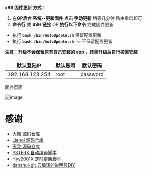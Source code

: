 **x86 固件更新 方式：**

1. 在**OP后台 系统--更新固件 点击 手动更新** 稍等几分钟 路由重启即可
2. **命令行** 或 **SSH 链接** OP **执行以下命令** 完成固件更新
- 执行 **`bash /bin/AutoUpdate.sh`** 保留配置更新
- 执行 **`bash /bin/AutoUpdate.sh -n`** 不保留配置更新

**注意：升级不会保留原有自己安装的 app ，还需升级后自行按需安装**

| 默认登陆IP  | 默认账号 | 默认密码 |
| ---- | ---- | ---- |
| 192.168.123.254 | root | password |

固件页面

![image](https://raw.githubusercontent.com/gd0772/AutoBuild-OpenWrt/main/img/x86.png)

# 感谢
- [大雕 源码仓库](https://github.com/coolsnowwolf/lede.git)
- [Lienol 源码仓库](https://github.com/Lienol/openwrt.git)
- [天灵 源码仓库](https://github.com/project-openwrt/openwrt.git)
- [P3TERX 自动编译脚本](https://github.com/P3TERX/Actions-OpenWrt)
- [Hyy2001X 定时更新脚本](https://github.com/Hyy2001X/AutoBuild-Actions)
- [danshui-git 云编译的说明及DIY](https://github.com/danshui-git/build-actions)

